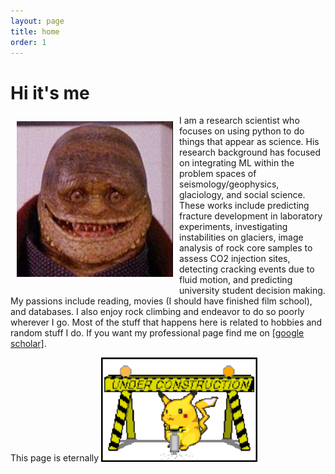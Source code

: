 ```yaml
---
layout: page
title: home
order: 1
---
```


# Hi it's me

<div>
<div style="float: left; padding: 10px">
<img src ="/imgs/goomba.jpg" width="250">
</div>
<div>
I am a research scientist who focuses on using python to do things that appear as science. His research background has focused on integrating ML within the problem spaces of seismology/geophysics, glaciology, and social science. These works include predicting fracture development in laboratory experiments, investigating instabilities on glaciers, image analysis of rock core samples to assess CO2 injection sites, detecting cracking events due to fluid motion, and predicting university student decision making. My passions include reading, movies (I should have finished film school), and databases. I also enjoy rock climbing and endeavor to do so poorly wherever I go. Most of the stuff that happens here is related to hobbies and random stuff I do. If you want my professional page find me on <a href="https://scholar.google.no/citations?user=OFBaoZEAAAAJ&hl=en">[google scholar]</a>.

</div>
</div>


This page is eternally <img src="/imgs/under_construction.gif" width="250" />

